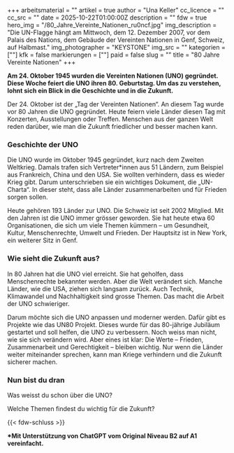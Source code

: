 +++
arbeitsmaterial = ""
artikel = true
author = "Una Keller"
cc_licence = ""
cc_src = ""
date = 2025-10-22T01:00:00Z
description = ""
fdw = true
hero_img = "/80_Jahre_Vereinte_Nationen_ru0ncf.jpg"
img_description = "Die UN-Flagge hängt am Mittwoch, dem 12. Dezember 2007, vor dem Palais des Nations, dem Gebäude der Vereinten Nationen in Genf, Schweiz, auf Halbmast."
img_photographer = "KEYSTONE"
img_src = ""
kategorien = [""]
kfk = false
markierungen = [""]
paid = false
slug = ""
title = "80 Jahre Vereinte Nationen"
+++

**Am 24. Oktober 1945 wurden die Vereinten Nationen (UNO) gegründet. Diese Woche feiert die UNO ihren 80. Geburtstag. Um das zu verstehen, lohnt sich ein Blick in die Geschichte und in die Zukunft.**

Der 24. Oktober ist der „Tag der Vereinten Nationen“. An diesem Tag wurde vor 80 Jahren die UNO gegründet. Heute feiern viele Länder diesen Tag mit Konzerten, Ausstellungen oder Treffen. Menschen aus der ganzen Welt reden darüber, wie man die Zukunft friedlicher und besser machen kann.

### Geschichte der UNO

Die UNO wurde im Oktober 1945 gegründet, kurz nach dem Zweiten Weltkrieg. Damals trafen sich Vertreter*innen aus 51 Ländern, zum Beispiel aus Frankreich, China und den USA. Sie wollten verhindern, dass es wieder Krieg gibt. Darum unterschrieben sie ein wichtiges Dokument, die „UN-Charta“. In dieser steht, dass alle Länder zusammenarbeiten und für Frieden sorgen sollen.

Heute gehören 193 Länder zur UNO. Die Schweiz ist seit 2002 Mitglied. Mit den Jahren ist die UNO immer grösser geworden. Sie hat heute etwa 60 Organisationen, die sich um viele Themen kümmern – um Gesundheit, Kultur, Menschenrechte, Umwelt und Frieden. Der Hauptsitz ist in New York, ein weiterer Sitz in Genf.

### Wie sieht die Zukunft aus?

In 80 Jahren hat die UNO viel erreicht. Sie hat geholfen, dass Menschenrechte bekannter werden. Aber die Welt verändert sich. Manche Länder, wie die USA, ziehen sich langsam zurück. Auch Technik, Klimawandel und Nachhaltigkeit sind grosse Themen. Das macht die Arbeit der UNO schwieriger.

Darum möchte sich die UNO anpassen und moderner werden. Dafür gibt es Projekte wie das UN80 Projekt. Dieses wurde für das 80-jährige Jubiläum gestartet und soll helfen, die UNO zu verbessern. Noch weiss man nicht, wie sie sich verändern wird. Aber eines ist klar: Die Werte – Frieden, Zusammenarbeit und Gerechtigkeit – bleiben wichtig. Nur wenn die Länder weiter miteinander sprechen, kann man Kriege verhindern und die Zukunft sicherer machen.

### Nun bist du dran

Was weisst du schon über die UNO?

Welche Themen findest du wichtig für die Zukunft?

{{< fdw-schluss >}}

**\*Mit Unterstützung von ChatGPT vom Original Niveau B2 auf A1 vereinfacht.**